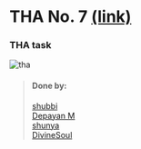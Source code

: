 # THA No. 7 [(link)](https://docs.google.com/document/d/1ElC4HVna2FO6SqeSd2zuUEuIC2CnnQQqsnOTpL9hydk/edit)

### THA task
![tha](https://cdn.discordapp.com/attachments/838394192324591646/854379598255358013/tha7.jpg)
<br>

> #### Done by:
> [shubbi](https://github.com/shubbi20/devsnest-project/tree/master/6.devsnest(Tha-7))<br>
> [Depayan M](https://github.com/DepayanMondal/Devsnest-Frontend/tree/main/THA_day_7)<br>
> [shunya](https://github.com/suresh26601/devsnest_THAs/tree/master/THA_Day_7)<br>
>[DivineSoul](https://github.com/CodeBlooded-RahulMaurya/Devsnest-WebDev/tree/main/Day-07-JS-Objects)
